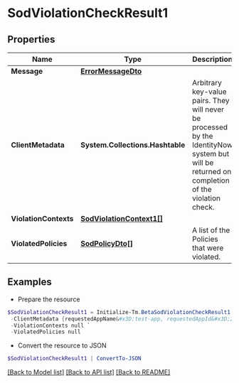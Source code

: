 # SodViolationCheckResult1
## Properties

Name | Type | Description | Notes
------------ | ------------- | ------------- | -------------
**Message** | [**ErrorMessageDto**](ErrorMessageDto.md) |  | [optional] 
**ClientMetadata** | **System.Collections.Hashtable** | Arbitrary key-value pairs. They will never be processed by the IdentityNow system but will be returned on completion of the violation check. | [optional] 
**ViolationContexts** | [**SodViolationContext1[]**](SodViolationContext1.md) |  | [optional] 
**ViolatedPolicies** | [**SodPolicyDto[]**](SodPolicyDto.md) | A list of the Policies that were violated. | [optional] 

## Examples

- Prepare the resource
```powershell
$SodViolationCheckResult1 = Initialize-Tm.BetaSodViolationCheckResult1  -Message null `
 -ClientMetadata {requestedAppName&#x3D;test-app, requestedAppId&#x3D;2c91808f7892918f0178b78da4a305a1} `
 -ViolationContexts null `
 -ViolatedPolicies null
```

- Convert the resource to JSON
```powershell
$SodViolationCheckResult1 | ConvertTo-JSON
```

[[Back to Model list]](../README.md#documentation-for-models) [[Back to API list]](../README.md#documentation-for-api-endpoints) [[Back to README]](../README.md)

